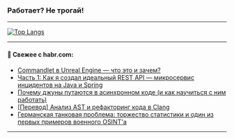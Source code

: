 ### Работает? Не трогай!

---
<!--
#### 🛠️ Technical stack:

![Java](https://img.shields.io/badge/Java-informational?logo=Oracle&style=flat&logoColor=white&color=FF4500)
![Kotlin](https://img.shields.io/badge/Kotlin-informational?logo=Kotlin&style=flat&logoColor=white&color=774D97)
![TS](https://img.shields.io/badge/TypeScript-informational?logo=typeScript&style=flat&logoColor=black&color=017acc)
![Python](https://img.shields.io/badge/Python-informational?logo=Python&style=flat&logoColor=black&color=ffdd54) <br>
![Spring](https://img.shields.io/badge/Spring-informational?logo=Spring&style=flat&logoColor=white&color=6DB33F) 
![SpringBoot](https://img.shields.io/badge/SpringBoot-informational?logo=SpringBoot&style=flat&logoColor=white&color=6DB33F)
![Nest](https://img.shields.io/badge/NestJS-informational?logo=NestJS&style=flat&logoColor=white&color=E0234E) 
![NodeJS](https://img.shields.io/badge/NodeJS-informational?logo=node.js&style=flat&logoColor=white&color=70A760)<br>
![PostgreSQL](https://img.shields.io/badge/PostgreSQL-informational?logo=PostgreSQL&style=flat&logoColor=white&color=DAA520)
![MongoDB](https://img.shields.io/badge/MongoDB-informational?logo=MongoDB&style=flat&logoColor=white&color=870000)
![Apache](https://img.shields.io/badge/Apache-informational?logo=apache&style=flat&logoColor=white&color=f74e28)

___ 
-->

<!--- #### 🛠️ : --->

[![Top Langs](https://github-readme-stats-82jvfl3w3-advtsettinggmailcoms-projects.vercel.app/api/top-langs/?username=zloylis&langs_count=10&hide_title=true&title_color=e6edf3&size_weight=0.5&count_weight=0.5&layout=compact&hide_progress=true&hide_border=true&theme=dracula)](https://github.com/zloylis)

<!---


####  :octocat:&nbsp;&nbsp; Статистика:

![GitHub stats](https://github-readme-stats-u2qms2cxw-advtsettinggmailcoms-projects.vercel.app/api?username=zloylis&show_icons=true&hide_border=true&theme=dracula&title_color=e6edf3&include_all_commits=true&count_private=true&hide_rank=false&hide_title=true&rank_icon=github)
-->
---

#### 💬 Свежее с habr.com:

<!-- BLOG-POST-LIST:START -->
- [Commandlet в Unreal Engine — что это и зачем?](https://habr.com/ru/articles/871368/?utm_source=habrahabr&utm_medium=rss&utm_campaign=871368)
- [Часть 1: Как я создал идеальный REST API — микросервис инцидентов на Java и Spring](https://habr.com/ru/articles/870640/?utm_source=habrahabr&utm_medium=rss&utm_campaign=870640)
- [Почему джуны путаются в асинхронном коде &lpar;и как научиться с ним работать&rpar;](https://habr.com/ru/articles/871328/?utm_source=habrahabr&utm_medium=rss&utm_campaign=871328)
- [[Перевод] Анализ AST и рефакторинг кода в Clang](https://habr.com/ru/articles/871296/?utm_source=habrahabr&utm_medium=rss&utm_campaign=871296)
- [Германская танковая проблема: торжество статистики и один из первых примеров военного OSINT&#39;a](https://habr.com/ru/articles/871300/?utm_source=habrahabr&utm_medium=rss&utm_campaign=871300)
<!-- BLOG-POST-LIST:END -->

---
